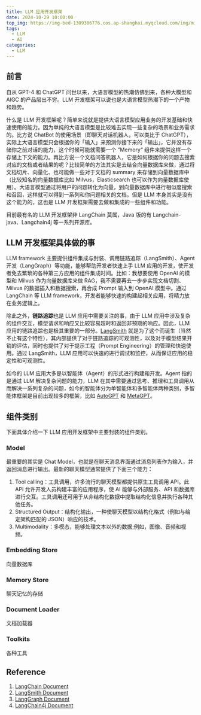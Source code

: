 ```yaml
---
title: LLM 应用开发框架
date: 2024-10-29 10:00:00
top_img: https://img-bed-1309306776.cos.ap-shanghai.myqcloud.com/img/miku97.jpeg
tags:
  - LLM
  - AI
categories:
  - LLM
---
```


## 前言

自从 GPT-4 和 ChatGPT 问世以来，大语言模型的热潮仿佛到来，各种大模型和 AIGC 的产品层出不穷。LLM
开发框架可以说也是大语言模型热潮下的一个产物和趋势。

<!-- more -->

什么是 LLM 开发框架呢？简单来说就是提供大语言模型应用业务的开发基础和快速使用的能力。因为单纯的大语言模型是比较难去实现一些复杂的场景和业务需求的。比方说
ChatBot 的使用场景（即聊天对话机器人，可以类比于 ChatGPT），实际上大语言模型只会根据你的「输入」来预测你接下来的「输出」，它并没有存储你之前对话的能力，这个时候可能就需要一个
”Memory“ 组件来提供这样一个存储上下文的能力。再比方说一个文档问答机器人，它是如何根据你的问题去搜索对应的文档或者结果的呢？比较简单的方法其实是去结合向量数据库来做，通过将文档切片、向量化、也可能做一些对于文档的
summary 来存储到向量数据库中（比较知名的向量数据库比如 Milvus，Elasticsearch
也可以作为向量数据库使用）。大语言模型通过将用户的问题转化为向量，到向量数据库中进行相似度搜索和召回，这样就可以得到一系列和你问题相关的文档。但是
LLM 本身其实是没有这个能力的，这也是 LLM 开发框架需要去做和集成的一些组件和功能。

目前最有名的 LLM 开发框架非 LangChain 莫属，Java 版的有 Langchain-java、Langchain4j 等一系列开源库。

## LLM 开发框架具体做的事

LLM framework 主要提供组件集成与封装、调用链路追踪（LangSmith）、Agent 开发（LangGraph）等功能，能够帮助开发者快速上手 LLM
应用的开发，使开发者免去繁琐的各种第三方应用的组件集成时间。比如：我想要使用 OpenAI 的模型和 Milvus 作为向量数据库来做
RAG，我不需要再去一步步实现文档切割、 Milvus 的数据插入和数据搜索，再合成 Prompt 输入到 OpenAI 模型中。通过 LangChain 等 LLM
framework，开发者能够快速的构建起相关应用，将精力放在业务逻辑上。

除此之外，**链路追踪**也是 LLM 应用中需要关注的事，由于 LLM 应用中涉及复杂的组件交互，模型请求和响应又比较容易超时和返回非预期的响应。因此，LLM
应用的链路追踪也是极其重要的一部分。[LangSmith](https://docs.smith.langchain.com/)
就是为了这个而诞生（当然不止有这个特性），其内部提供了对于链路追踪的可观测性，以及对于模型结果开销的评估，同时也提供了对于提示工程（Prompt
Engineering）的管理和快速使用。通过 LangSmith，LLM 应用可以快速的进行调试和监控，从而保证应用的稳定性和可观测性。

如今的 LLM 应用大多是以智能体（Agent）的形式进行构建和开发。Agent 指的是通过 LLM 解决复杂问题的能力，LLM
在其中需要通过思考、推理和工具调用从而解决一系列复杂的问题，如今的智能体分为单智能体和多智能体两种类别，多智能体框架是目前出现较多的框架，比如 [AutoGPT](https://github.com/Significant-Gravitas/AutoGPT)
和 [MetaGPT](https://github.com/geekan/MetaGPT)。

## 组件类别

下面具体介绍一下 LLM 应用开发框架中主要封装的组件类别。

### Model

最重要的其实是 Chat Model，也就是在聊天消息界面通过消息列表作为输入，并返回消息进行输出。最新的聊天模型通常提供了下面三个能力：

1. Tool calling：工具调用，许多流行的聊天模型都提供原生工具调用 API。此 API 允许开发人员构建丰富的应用程序，使 AI 能够与外部服务、API 和数据库进行交互。工具调用还可用于从非结构化数据中提取结构化信息并执行各种其他任务。
2. Structured Output：结构化输出，一种使聊天模型以结构化格式（例如与给定架构匹配的 JSON）响应的技术。
3. Multimodality：多模态，能够处理文本以外的数据;例如，图像、音频和视频。

### Embedding Store

向量数据库

### Memory Store

聊天记忆的存储

### Document Loader

文档加载器

### Toolkits

各种工具

## Reference

1. [LangChain Document](https://python.langchain.com/docs/introduction/)
2. [LangSmith Document](https://docs.smith.langchain.com/)
3. [LangGraph Document](https://langchain-ai.github.io/langgraph/)
4. [LangChain4j Document](https://docs.langchain4j.dev/)
